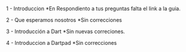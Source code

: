 1 - Introduccion
    *En Respondiento a tus preguntas falta el link a la guia.

2 - Que esperamos nosotros
    *Sin correcciones

3 - Introducción a Dart
    *Sin nuevas correciones.

4 - Introduccion a Dartpad
    *Sin correcciones
    
